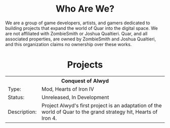<div align="center">
<h1> Who Are We?</h1>
</div>
We are a group of game developers, artists, and gamers dedicated to building projects that expand the world of Quar into the digital space. We are not affiliated with ZombieSmith or Joshua Qualtieri. Quar, and all associated properties, are owned by ZombieSmith and Joshua Qualtieri, and this organization claims no ownership over these works.

<div align="center">
<h1> Projects </h1>
</div>
<table>
<th colspan="2">
  Conquest of Alwyd
</th>
  <tr>
    <td>Type: </td>
    <td>Mod, Hearts of Iron IV</td>
  </tr>
  <tr>
    <td>Status: </td>
    <td>Unreleased, In Development</td>
  </tr>
  <tr>
    <td>Description: </td>
    <td>Project Alwyd's first project is an adaptation of the world of Quar to the grand strategy hit, Hearts of Iron 4. </td>
  </tr>
</table>


<!--

**Here are some ideas to get you started:**

🙋‍♀️ A short introduction - what is your organization all about?
🌈 Contribution guidelines - how can the community get involved?
👩‍💻 Useful resources - where can the community find your docs? Is there anything else the community should know?
🍿 Fun facts - what does your team eat for breakfast?
🧙 Remember, you can do mighty things with the power of [Markdown](https://docs.github.com/github/writing-on-github/getting-started-with-writing-and-formatting-on-github/basic-writing-and-formatting-syntax)
-->
